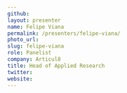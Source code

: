 ```yaml
---
github:
layout: presenter
name: Felipe Viana
permalink: /presenters/felipe-viana/
photo_url:
slug: felipe-viana
role: Panelist
company: Articul8
title: Head of Applied Research
twitter:
website:
---
```

